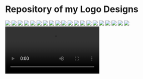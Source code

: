 

# Repository of my Logo Designs
![](./images/MuscleBees.png)
![](./images/BankiLogo.png)
![](./images/MuscleBees_Horizontal.png)
![](./images/eCommExpertsV3.png)
![](./images/eCommExpertsV2.png)
![](./images/eCommExperts.png)
![](./images/jtc.png)
![](./images/tms.png)
![](./images/Logo1.png)
![](./images/Logo2.png)
![](./images/Logo9.png)
![](./images/Logo7.png)
![](./images/Logo3.png)
![](./images/Logo4.png)
![](./images/Logo5.png)
![](./images/Logo6.png)
![](./images/Logo8.png)
![](./images/Logo8A.png)
![](./images/Logo10.png)
![](./images/TFIT.jpg)
![](./images/facebook-cover-video-maker-for-a-customized-streetwear-brand-ad-1237e-3098.mp4)



